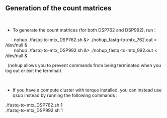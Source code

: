 ## Generation of the count matrices

<br />

* To generate the count matrices (for both DSP762 and DSP992), run :

&nbsp;&nbsp;&nbsp;&nbsp;&nbsp;&nbsp; nohup ./fastq-to-mtx_DSP762.sh &> ./nohup_fastq-to-mtx_762.out < /dev/null &    <br />
&nbsp;&nbsp;&nbsp;&nbsp;&nbsp;&nbsp; nohup ./fastq-to-mtx_DSP992.sh &> ./nohup_fastq-to-mtx_992.out < /dev/null &

&nbsp;&nbsp;(nohup allows you to prevent commands from being terminated when you log out or exit the terminal)

<br />

* If you have a compute cluster with torque installed, you can instead use qsub instead by running the following commands :

./fastq-to-mtx_DSP762.sh 1 <br />
./fastq-to-mtx_DSP992.sh 1
